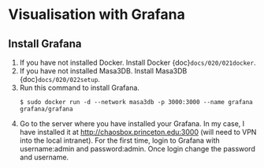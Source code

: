 # Visualisation with Grafana
## Install Grafana

1. If you have not installed Docker. Install Docker {doc}`docs/020/021docker`.
2. If you have not installed Masa3DB. Install Masa3DB {doc}`docs/020/022setup`.
3. Run this command to install Grafana.
    ```
    $ sudo docker run -d --network masa3db -p 3000:3000 --name grafana grafana/grafana  
    ```
4. Go to the server where you have installed your Grafana. In my case, I have installed it at http://chaosbox.princeton.edu:3000 (will need to VPN into the local intranet). For the first time, login to Grafana with username:admin and password:admin. Once login change the password and username.
